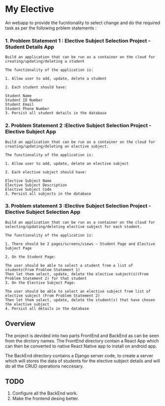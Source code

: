 # My Elective

An webapp to provide the fucntionality to select change and do the required task as per the following prblem statements :

### 1. Problem Statement 1 : Elective Subject Selection Project - Student Details App

    Build an application that can be run as a container on the cloud for creating/updating/deleting a student

    The functionality of the application is:

    1. Allow user to add, update, delete a student

    2. Each student should have:

    Student Name
    Student ID Number
    Student Email
    Student Phone Number
    3. Persist all student details in the database

### 2. Problem Statement 2 :Elective Subject Selection Project - Elective Subject App

    Build an application that can be run as a container on the cloud for creating/updating/deleting an elective subject.

    The functionality of the application is:

    1. Allow user to add, update, delete an elective subject

    2. Each elective subject should have:

    Elective Subject Name
    Elective Subject Description
    Elective Subject Code
    3. Persist all subjects in the database

### 3. Problem statement 3 :Elective Subject Selection Project - Elective Subject Selection App

    Build an application that can be run as a container on the cloud for selecting/updating/deleting elective subject for each student.

    The functionality of the application is:

    1. There should be 2 pages/screens/views – Student Page and Elective Subject Page

    2. On the Student Page:

    The user should be able to select a student from a list of students(From Problem Statement 1)
    Then let them select, update, delete the elective subject(s)(From Problem Statement 2) for that student
    3. On the Elective Subject Page:

    The user should be able to select an elective subject from list of elective subject (From Problem Statement 2)
    Then let them select, update, delete the student(s) that have chosen the elective subject
    4. Persist all details in the database

## Overview

The project is devided into two parts FrontEnd and BackEnd as can be seen from the dirctory names. The FrontEnd directory contain a React App which can then be converted to native React Native app to install on android app.

The BackEnd directory contains a Django server code, to create a server which will stores the data of students for the elective subject details and will do all the CRUD operations neccesary.

## TODO

1. Configure all the BackEnd work.
2. Make the frontend desing better.
